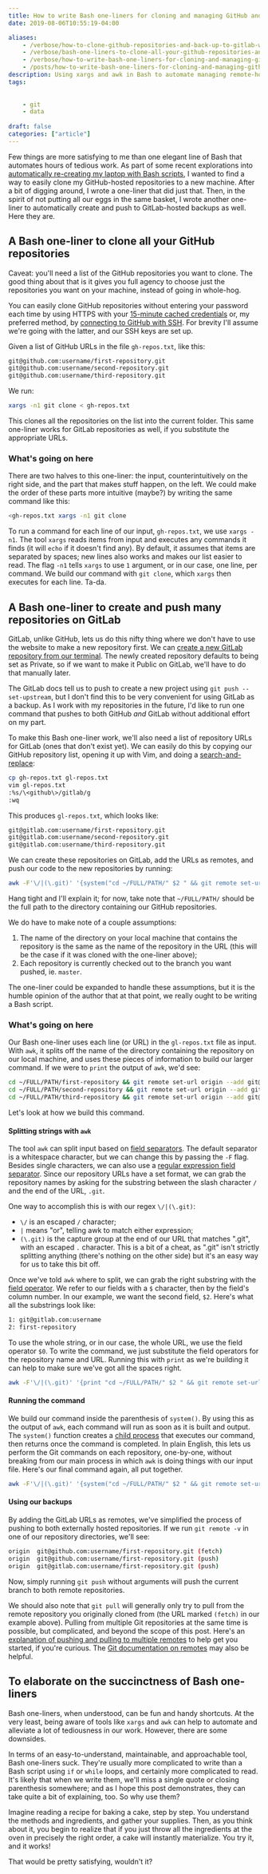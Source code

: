 ```yaml
---
title: How to write Bash one-liners for cloning and managing GitHub and GitLab repositories
date: 2019-08-06T10:55:19-04:00

aliases:
    - /verbose/how-to-clone-github-repositories-and-back-up-to-gitlab-with-bash-one-liners/
    - /verbose/bash-one-liners-to-clone-all-your-github-repositories-and-back-them-up-to-gitlab/
    - /verbose/how-to-write-bash-one-liners-for-cloning-and-managing-github-and-gitlab-repositories/
    - /posts/how-to-write-bash-one-liners-for-cloning-and-managing-github-and-gitlab-repositories/
description: Using xargs and awk in Bash to automate managing remote-hosted repositories.
tags:
    
    
    - git
    - data
 
draft: false
categories: ["article"]
---
```


Few things are more satisfying to me than one elegant line of Bash that automates hours of tedious work. As part of some recent explorations into [automatically re-creating my laptop with Bash scripts](/blog/how-to-set-up-a-fresh-ubuntu-desktop-using-only-dotfiles-and-bash-scripts/), I wanted to find a way to easily clone my GitHub-hosted repositories to a new machine. After a bit of digging around, I wrote a one-liner that did just that. Then, in the spirit of not putting all our eggs in the same basket, I wrote another one-liner to automatically create and push to GitLab-hosted backups as well. Here they are.

## A Bash one-liner to clone all your GitHub repositories

Caveat: you'll need a list of the GitHub repositories you want to clone. The good thing about that is it gives you full agency to choose just the repositories you want on your machine, instead of going in whole-hog.

You can easily clone GitHub repositories without entering your password each time by using HTTPS with your [15-minute cached credentials](https://docs.github.com/en/get-started/getting-started-with-git/caching-your-github-credentials-in-git) or, my preferred method, by [connecting to GitHub with SSH](https://docs.github.com/en/authentication/connecting-to-github-with-ssh). For brevity I'll assume we're going with the latter, and our SSH keys are set up.

Given a list of GitHub URLs in the file `gh-repos.txt`, like this:

```txt
git@github.com:username/first-repository.git
git@github.com:username/second-repository.git
git@github.com:username/third-repository.git
```

We run:

```bash
xargs -n1 git clone < gh-repos.txt
```

This clones all the repositories on the list into the current folder. This same one-liner works for GitLab repositories as well, if you substitute the appropriate URLs.

### What's going on here

There are two halves to this one-liner: the input, counterintuitively on the right side, and the part that makes stuff happen, on the left. We could make the order of these parts more intuitive (maybe?) by writing the same command like this:

```bash
<gh-repos.txt xargs -n1 git clone
```

To run a command for each line of our input, `gh-repos.txt`, we use `xargs -n1`. The tool `xargs` reads items from input and executes any commands it finds (it will `echo` if it doesn't find any). By default, it assumes that items are separated by spaces; new lines also works and makes our list easier to read. The flag `-n1` tells `xargs` to use `1` argument, or in our case, one line, per command. We build our command with `git clone`, which `xargs` then executes for each line. Ta-da.

## A Bash one-liner to create and push many repositories on GitLab

GitLab, unlike GitHub, lets us do this nifty thing where we don't have to use the website to make a new repository first. We can [create a new GitLab repository from our terminal](https://docs.gitlab.com/ee/user/project/working_with_projects.html#create-a-new-project-with-git-push). The newly created repository defaults to being set as Private, so if we want to make it Public on GitLab, we'll have to do that manually later.

The GitLab docs tell us to push to create a new project using `git push --set-upstream`, but I don't find this to be very convenient for using GitLab as a backup. As I work with my repositories in the future, I'd like to run one command that pushes to both GitHub _and_ GitLab without additional effort on my part.

To make this Bash one-liner work, we'll also need a list of repository URLs for GitLab (ones that don't exist yet). We can easily do this by copying our GitHub repository list, opening it up with Vim, and doing a [search-and-replace](https://vim.fandom.com/wiki/Search_and_replace):

```bash
cp gh-repos.txt gl-repos.txt
vim gl-repos.txt
:%s/\<github\>/gitlab/g
:wq
```

This produces `gl-repos.txt`, which looks like:

```txt
git@gitlab.com:username/first-repository.git
git@gitlab.com:username/second-repository.git
git@gitlab.com:username/third-repository.git
```

We can create these repositories on GitLab, add the URLs as remotes, and push our code to the new repositories by running:

```bash
awk -F'\/|(\.git)' '{system("cd ~/FULL/PATH/" $2 " && git remote set-url origin --add " $0 " && git push")}' gl-repos.txt
```

Hang tight and I'll explain it; for now, take note that `~/FULL/PATH/` should be the full path to the directory containing our GitHub repositories.

We do have to make note of a couple assumptions:

1. The name of the directory on your local machine that contains the repository is the same as the name of the repository in the URL (this will be the case if it was cloned with the one-liner above);
2. Each repository is currently checked out to the branch you want pushed, ie. `master`.

The one-liner could be expanded to handle these assumptions, but it is the humble opinion of the author that at that point, we really ought to be writing a Bash script.

### What's going on here

Our Bash one-liner uses each line (or URL) in the `gl-repos.txt` file as input. With `awk`, it splits off the name of the directory containing the repository on our local machine, and uses these pieces of information to build our larger command. If we were to `print` the output of `awk`, we'd see:

```bash
cd ~/FULL/PATH/first-repository && git remote set-url origin --add git@gitlab.com:username/first-repository.git && git push
cd ~/FULL/PATH/second-repository && git remote set-url origin --add git@gitlab.com:username/second-repository.git && git push
cd ~/FULL/PATH/third-repository && git remote set-url origin --add git@gitlab.com:username/third-repository.git && git push
```

Let's look at how we build this command.

#### Splitting strings with `awk`

The tool `awk` can split input based on [field separators](https://www.gnu.org/software/gawk/manual/html_node/Command-Line-Field-Separator.html). The default separator is a whitespace character, but we can change this by passing the `-F` flag. Besides single characters, we can also use a [regular expression field separator](https://www.gnu.org/software/gawk/manual/html_node/Regexp-Field-Splitting.html#Regexp-Field-Splitting). Since our repository URLs have a set format, we can grab the repository names by asking for the substring between the slash character `/` and the end of the URL, `.git`.

One way to accomplish this is with our regex `\/|(\.git)`:

* `\/` is an escaped `/` character;
* `|` means "or", telling awk to match either expression;
* `(\.git)` is the capture group at the end of our URL that matches ".git", with an escaped `.` character. This is a bit of a cheat, as ".git" isn't strictly splitting anything (there's nothing on the other side) but it's an easy way for us to take this bit off.

Once we've told `awk` where to split, we can grab the right substring with the [field operator](https://www.gnu.org/software/gawk/manual/html_node/Fields.html#index-_0024-_0028dollar-sign_0029_002c-_0024-field-operator). We refer to our fields with a `$` character, then by the field's column number. In our example, we want the second field, `$2`. Here's what all the substrings look like:

```bash
1: git@gitlab.com:username
2: first-repository
```

To use the whole string, or in our case, the whole URL, we use the field operator `$0`. To write the command, we just substitute the field operators for the repository name and URL. Running this with `print` as we're building it can help to make sure we've got all the spaces right.

```bash
awk -F'\/|(\.git)' '{print "cd ~/FULL/PATH/" $2 " && git remote set-url origin --add " $0 " && git push"}' gl-repos.txt
```

#### Running the command

We build our command inside the parenthesis of `system()`. By using this as the output of `awk`, each command will run as soon as it is built and output. The `system()` function creates a [child process](https://en.wikipedia.org/wiki/Child_process) that executes our command, then returns once the command is completed. In plain English, this lets us perform the Git commands on each repository, one-by-one, without breaking from our main process in which `awk` is doing things with our input file. Here's our final command again, all put together.

```bash
awk -F'\/|(\.git)' '{system("cd ~/FULL/PATH/" $2 " && git remote set-url origin --add " $0 " && git push")}' gl-repos.txt
```

#### Using our backups

By adding the GitLab URLs as remotes, we've simplified the process of pushing to both externally hosted repositories. If we run `git remote -v` in one of our repository directories, we'll see:

```bash
origin  git@github.com:username/first-repository.git (fetch)
origin  git@github.com:username/first-repository.git (push)
origin  git@gitlab.com:username/first-repository.git (push)
```

Now, simply running `git push` without arguments will push the current branch to both remote repositories.

We should also note that `git pull` will generally only try to pull from the remote repository you originally cloned from (the URL marked `(fetch)` in our example above). Pulling from multiple Git repositories at the same time is possible, but complicated, and beyond the scope of this post. Here's an [explanation of pushing and pulling to multiple remotes](https://astrofloyd.wordpress.com/2015/05/05/git-pushing-to-and-pulling-from-multiple-remote-locations-remote-url-and-pushurl/) to help get you started, if you're curious. The [Git documentation on remotes](https://git-scm.com/book/en/v2/Git-Basics-Working-with-Remotes) may also be helpful.

## To elaborate on the succinctness of Bash one-liners

Bash one-liners, when understood, can be fun and handy shortcuts. At the very least, being aware of tools like `xargs` and `awk` can help to automate and alleviate a lot of tediousness in our work. However, there are some downsides.

In terms of an easy-to-understand, maintainable, and approachable tool, Bash one-liners suck. They're usually more complicated to write than a Bash script using `if` or `while` loops, and certainly more complicated to read. It's likely that when we write them, we'll miss a single quote or closing parenthesis somewhere; and as I hope this post demonstrates, they can take quite a bit of explaining, too. So why use them?

Imagine reading a recipe for baking a cake, step by step. You understand the methods and ingredients, and gather your supplies. Then, as you think about it, you begin to realize that if you just throw all the ingredients at the oven in precisely the right order, a cake will instantly materialize. You try it, and it works!

That would be pretty satisfying, wouldn't it?
